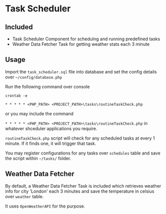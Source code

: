 # Task Scheduler 

## Included
- Task Scheduler Component for schedulng and running predefined tasks
- Weather Data Fetcher Task for getting weather stats each 3 minute

## Usage
Import the `task_scheduler.sql` file into database and set the config details over
`~/config/database.php`

Run the following command over console 

```
crontab -e

* * * * * <PHP_PATH> <PROJECT_PATH>\tasks\routineTaskCheck.php
```

or you may include the command

``` * * * * * <PHP_PATH> <PROJECT_PATH>\tasks\routineTaskCheck.php ``` in whatever shceduler applications you require.

`routineTaskCheck.php` script will check for any scheduled tasks at every 1 minute.
If it finds one, it will trigger that task.

You may register configurations for any tasks over `schedules` table and save the script within `~/tasks/` folder.

## Weather Data Fetcher
By default, a Weather Data Fetcher Task is included which retrieves weather info for city 'London' each 3 minutes and save the temperature in celsius over `weather` table.

It uses `OpenWeatherAPI` for the purpose.


